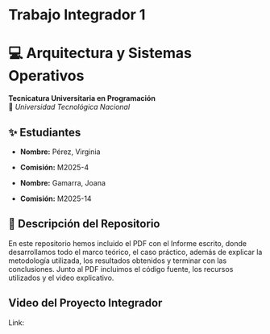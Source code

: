 # Trabajo Integrador 1
# 💻 Arquitectura y Sistemas Operativos 
**Tecnicatura Universitaria en Programación**  
📍 *Universidad Tecnológica Nacional*  

## ✨ Estudiantes  
- **Nombre:** Pérez, Virginia 
- **Comisión:** M2025-4
  
- **Nombre:** Gamarra, Joana 
- **Comisión:** M2025-14 

## 📂 Descripción del Repositorio  
En este repositorio hemos incluido el PDF con el Informe escrito, donde desarrollamos todo el marco teórico, el caso práctico, además de explicar la metodología utilizada, los resultados obtenidos y terminar con las conclusiones. Junto al PDF incluimos el código fuente, los recursos utilizados y el video explicativo.

## Video del Proyecto Integrador
Link: 


